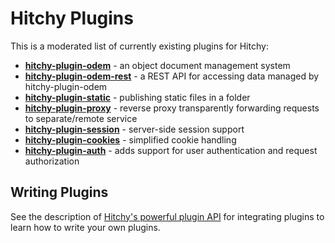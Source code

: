 # Hitchy Plugins

This is a moderated list of currently existing plugins for Hitchy:

* [**hitchy-plugin-odem**](https://www.npmjs.com/package/hitchy-plugin-odem) - an object document management system
* [**hitchy-plugin-odem-rest**](https://www.npmjs.com/package/hitchy-plugin-odem-rest) - a REST API for accessing data managed by hitchy-plugin-odem
* [**hitchy-plugin-static**](https://www.npmjs.com/package/hitchy-plugin-static) - publishing static files in a folder
* [**hitchy-plugin-proxy**](https://www.npmjs.com/package/hitchy-plugin-proxy) - reverse proxy transparently forwarding requests to separate/remote service
* [**hitchy-plugin-session**](https://www.npmjs.com/package/hitchy-plugin-session) - server-side session support
* [**hitchy-plugin-cookies**](https://www.npmjs.com/package/hitchy-plugin-cookies) - simplified cookie handling
* [**hitchy-plugin-auth**](https://www.npmjs.com/package/hitchy-plugin-auth) - adds support for user authentication and request authorization

## Writing Plugins

See the description of [Hitchy's powerful plugin API](api/plugins.md) for integrating plugins to learn how to write your own plugins.

